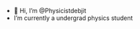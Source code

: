 - 👋 Hi, I’m @Physicistdebjit
-   I’m currently a undergrad physics student


<!---
Physicistdebjit/Physicistdebjit is a ✨ special ✨ repository because its `README.md` (this file) appears on your GitHub profile.
You can click the Preview link to take a look at your changes.
--->
